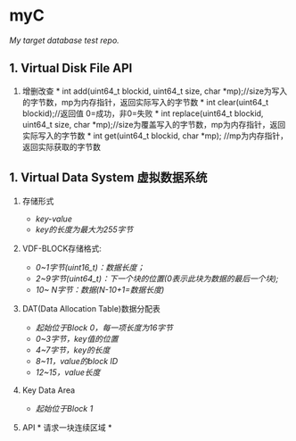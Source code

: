 # myC

*My target database test repo.*

## 1. Virtual Disk File API

1. 增删改查
        * int add(uint64\_t blockid, uint64\_t size, char *mp);//size为写入的字节数，mp为内存指针，返回实际写入的字节数
        * int clear(uint64\_t blockid);//返回值 0=成功，非0=失败
        * int replace(uint64\_t blockid, uint64\_t size, char *mp);//size为覆盖写入的字节数，mp为内存指针，返回实际写入的字节数
        * int get(uint64\_t blockid, char *mp); //mp为内存指针，返回实际获取的字节数

## 1. Virtual Data System 虚拟数据系统

1. 存储形式  
	* *key-value*  
	* *key的长度为最大为255字节*  
2. VDF-BLOCK存储格式:
	* *0~1字节(uint16\_t)：数据长度；*  
	* *2~9字节(uint64\_t)：下一个块的位置(0表示此块为数据的最后一个块);*  
	* *10~ N字节：数据(N-10+1=数据长度)*	
3. DAT(Data Allocation Table)数据分配表
	* *起始位于Block 0，每一项长度为16字节*
	* *0~3字节，key值的位置*
	* *4~7字节，key的长度*
	* *8~11，value的block ID*
	* *12~15，value长度*
4. Key Data Area
	* *起始位于Block 1*

5. API
        * 请求一块连续区域
        * 